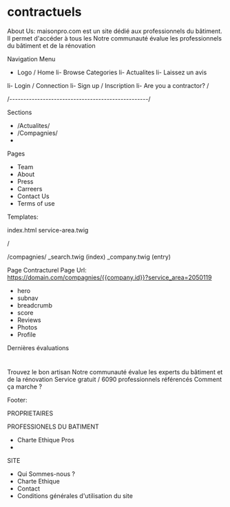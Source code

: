 # contractuels

About Us:
maisonpro.com est un site dédié aux professionnels du bâtiment. Il permet d'accéder à tous les 
Notre communauté évalue les professionnels du bâtiment et de la rénovation



Navigation Menu

- Logo / Home
li- Browse Categories</a>
li- Actualites</a>
li- Laissez un avis</a>

li- Login / Connection
li- Sign up / Inscription
li- Are you a contractor? / 

/*--------------------------------------------------*/


Sections
- /Actualites/
- /Compagnies/
- 

Pages
 - Team
 - About
 - Press
 - Carreers
 - Contact Us
 - Terms of use
 
 



Templates:

index.html
service-area.twig

/

/compagnies/
  _search.twig (index)
  _company.twig (entry)



Page Contracturel
Page Url:  https://domain.com/compagnies/{{company.id}}?service_area=2050119


- hero
- subnav
- breadcrumb
- score
- Reviews
- Photos
- Profile


Dernières évaluations
 #
Trouvez le bon artisan
Notre communauté évalue les experts du bâtiment et de la rénovation
Service gratuit / 6090 professionnels référencés
Comment ça marche ?


Footer:

PROPRIETAIRES


PROFESSIONELS DU BATIMENT
- Charte Ethique Pros
- 

SITE
- Qui Sommes-nous ?
- Charte Ethique
- Contact
- Conditions générales d'utilisation du site







